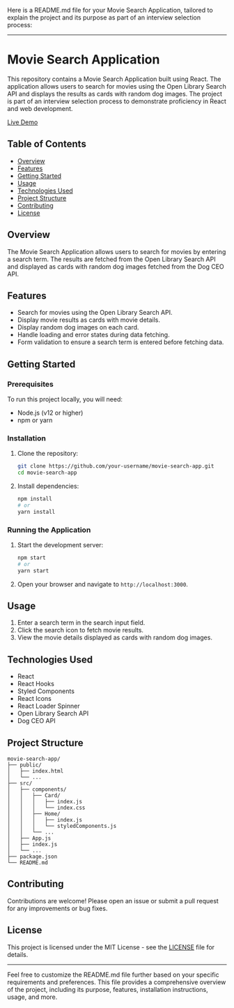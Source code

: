 Here is a README.md file for your Movie Search Application, tailored to explain the project and its purpose as part of an interview selection process:

---

# Movie Search Application

This repository contains a Movie Search Application built using React. The application allows users to search for movies using the Open Library Search API and displays the results as cards with random dog images. The project is part of an interview selection process to demonstrate proficiency in React and web development.

[Live Demo](https://6699c569f458784f4850f356--lively-marzipan-009b48.netlify.app/)

## Table of Contents

- [Overview](#overview)
- [Features](#features)
- [Getting Started](#getting-started)
- [Usage](#usage)
- [Technologies Used](#technologies-used)
- [Project Structure](#project-structure)
- [Contributing](#contributing)
- [License](#license)

## Overview

The Movie Search Application allows users to search for movies by entering a search term. The results are fetched from the Open Library Search API and displayed as cards with random dog images fetched from the Dog CEO API.

## Features

- Search for movies using the Open Library Search API.
- Display movie results as cards with movie details.
- Display random dog images on each card.
- Handle loading and error states during data fetching.
- Form validation to ensure a search term is entered before fetching data.

## Getting Started

### Prerequisites

To run this project locally, you will need:

- Node.js (v12 or higher)
- npm or yarn

### Installation

1. Clone the repository:

   ```bash
   git clone https://github.com/your-username/movie-search-app.git
   cd movie-search-app
   ```

2. Install dependencies:

   ```bash
   npm install
   # or
   yarn install
   ```

### Running the Application

1. Start the development server:

   ```bash
   npm start
   # or
   yarn start
   ```

2. Open your browser and navigate to `http://localhost:3000`.

## Usage

1. Enter a search term in the search input field.
2. Click the search icon to fetch movie results.
3. View the movie details displayed as cards with random dog images.

## Technologies Used

- React
- React Hooks
- Styled Components
- React Icons
- React Loader Spinner
- Open Library Search API
- Dog CEO API

## Project Structure

```
movie-search-app/
├── public/
│   ├── index.html
│   └── ...
├── src/
│   ├── components/
│   │   ├── Card/
│   │   │   ├── index.js
│   │   │   └── index.css
│   │   ├── Home/
│   │   │   ├── index.js
│   │   │   └── styledComponents.js
│   │   └── ...
│   ├── App.js
│   ├── index.js
│   └── ...
├── package.json
└── README.md
```

## Contributing

Contributions are welcome! Please open an issue or submit a pull request for any improvements or bug fixes.

## License

This project is licensed under the MIT License - see the [LICENSE](LICENSE) file for details.

---

Feel free to customize the README.md file further based on your specific requirements and preferences. This file provides a comprehensive overview of the project, including its purpose, features, installation instructions, usage, and more.
